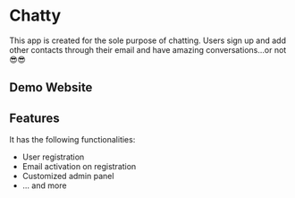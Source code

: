 # Chatty

This app is created for the sole purpose of chatting. Users sign up and add other contacts through their email and have amazing conversations...or not😎😎

## Demo Website

## Features

It has the following functionalities:

- User registration
- Email activation on registration
- Customized admin panel
- ... and more
